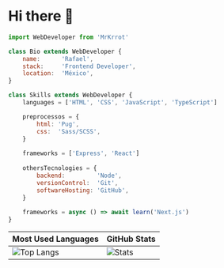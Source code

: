 # Hi there 👋
```js
import WebDeveloper from 'MrKrrot'

class Bio extends WebDeveloper {
    name:      'Rafael',
    stack:     'Frontend Developer',
    location:  'México',
}

class Skills extends WebDeveloper {
    languages = ['HTML', 'CSS', 'JavaScript', 'TypeScript']

    preprocessos = {
        html: 'Pug',
        css:  'Sass/SCSS',
    }
    
    frameworks = ['Express', 'React']
    
    othersTecnologies = {
        backend:         'Node',
        versionControl:  'Git',
        softwareHosting: 'GitHub',
    }
    
    frameworks = async () => await learn('Next.js')
}
```
| Most Used Languages | GitHub Stats |
| ------------------- | ------------ |
| ![Top Langs](https://github-readme-stats.vercel.app/api/top-langs/?username=MrKrrot&show_icons=true&hide_title=true&hide_border=true&theme=tokyonight&layout=compact) | ![Stats](https://github-readme-stats.vercel.app/api/?username=MrKrrot&show_icons=true&hide_title=true&hide_border=true&theme=tokyonight&count_private=true) |
<!--
**MrKrrot/MrKrrot** is a ✨ _special_ ✨ repository because its `README.md` (this file) appears on your GitHub profile.

Here are some ideas to get you started:

- 🔭 I’m currently working on ...
- 🌱 I’m currently learning ...
- 👯 I’m looking to collaborate on ...
- 🤔 I’m looking for help with ...
- 💬 Ask me about ...
- 📫 How to reach me: ...
- 😄 Pronouns: ...
- ⚡ Fun fact: ...
-->
